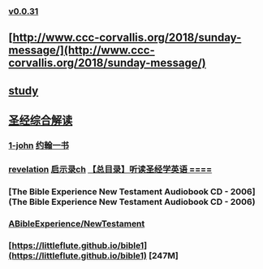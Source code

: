 ### [v0.0.31](https://github.com/littleflute/bible/edit/master/README.md)
## [http://www.ccc-corvallis.org/2018/sunday-message/](http://www.ccc-corvallis.org/2018/sunday-message/)
## [study](study)
## [圣经综合解读](https://cmcbiblereading.com/)
### [1-john](https://www.biblica.com/bible/niv/1-john/1/) [约翰一书](https://www.biblica.com/bible/ccb/%E7%BA%A6%E7%BF%B0%E4%B8%80%E4%B9%A6/1/)
### [revelation](https://www.biblica.com/bible/niv/revelation/1/) [启示录ch](https://www.biblica.com/bible/ccb/%E5%90%AF%E7%A4%BA%E5%BD%95/1/) [【总目录】听读圣经学英语 ====](https://mp.weixin.qq.com/s/0-zN7HSNeSi2pGOBTlOo0A)
### [The Bible Experience New Testament Audiobook CD - 2006](The Bible Experience New Testament Audiobook CD - 2006)
### [ABibleExperience/NewTestament](ABibleExperience/NewTestament)

### [https://littleflute.github.io/bible1](https://littleflute.github.io/bible1) [247M]


<script src="https://littleflute.github.io/JavaScript/w3.js"></script>
<script src="https://littleflute.github.io/JavaScript/blclass.js" ></script>
<script src="https://littleflute.github.io/JavaScript/blApp.js"></script>
<script src="blAppPlx.js"></script>
